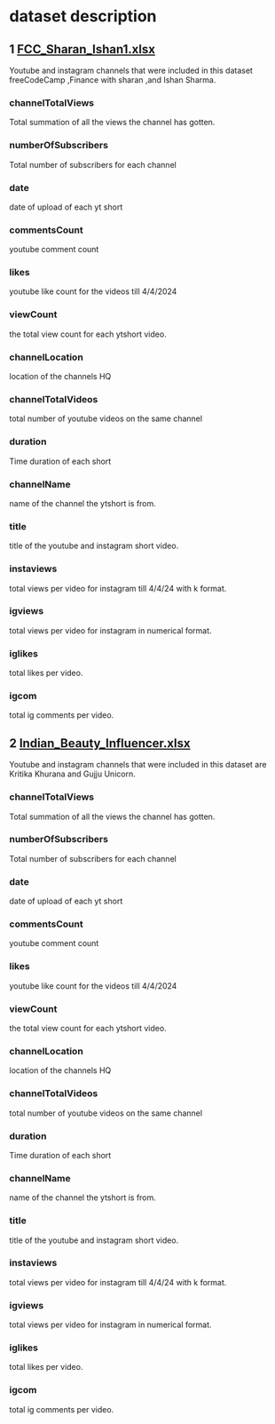 # dataset description
## 1 [FCC_Sharan_Ishan1.xlsx](url)
Youtube and instagram channels that were included in this dataset freeCodeCamp ,Finance with sharan ,and Ishan Sharma.
### channelTotalViews 
Total summation of all the views the channel has gotten.
### numberOfSubscribers
Total number of subscribers for each channel
### date
date of upload of each yt short
### commentsCount
youtube comment count 
### likes
youtube like count for the videos till 4/4/2024
### viewCount
the total view count for each ytshort video.
### channelLocation
location of the channels HQ
### channelTotalVideos
total number of youtube videos on the same channel
### duration
Time duration of each short
### channelName
name of the channel the ytshort is from.
### title
title of the youtube and instagram short video.
### instaviews
total views per video for instagram till 4/4/24 with k format.
### igviews 
total views per video for instagram in numerical format.
### iglikes
total likes per video.
### igcom
total ig comments per video.
## 2 [Indian_Beauty_Influencer.xlsx](url)
Youtube and instagram channels that were included in this dataset are Kritika Khurana and Gujju Unicorn.
### channelTotalViews 
Total summation of all the views the channel has gotten.
### numberOfSubscribers
Total number of subscribers for each channel
### date
date of upload of each yt short
### commentsCount
youtube comment count 
### likes
youtube like count for the videos till 4/4/2024
### viewCount
the total view count for each ytshort video.
### channelLocation
location of the channels HQ
### channelTotalVideos
total number of youtube videos on the same channel
### duration
Time duration of each short
### channelName
name of the channel the ytshort is from.
### title
title of the youtube and instagram short video.
### instaviews
total views per video for instagram till 4/4/24 with k format.
### igviews 
total views per video for instagram in numerical format.
### iglikes
total likes per video.
### igcom
total ig comments per video.










